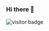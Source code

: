 ### Hi there 👋
   <img src="https://visitor-badge.glitch.me/badge?page_id=vwsrv.vwsrv" alt="visitor badge"/>

